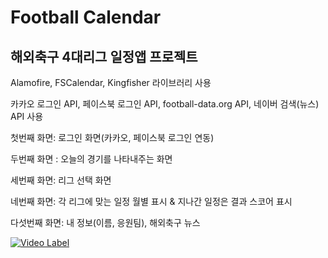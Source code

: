 # Football Calendar
## 해외축구 4대리그 일정앱 프로젝트

Alamofire, FSCalendar, Kingfisher 라이브러리 사용

카카오 로그인 API, 페이스북 로그인 API, football-data.org API, 네이버 검색(뉴스) API 사용

첫번째 화면: 로그인 화면(카카오, 페이스북 로그인 연동)

두번째 화면 : 오늘의 경기를 나타내주는 화면

세번째 화면: 리그 선택 화면

네번째 화면: 각 리그에 맞는 일정 월별 표시 & 지나간 일정은 결과 스코어 표시 

다섯번째 화면: 내 정보(이름, 응원팀), 해외축구 뉴스

[![Video Label](https://www.youtube.com/vi/13Jeq0yr_8A/0.jpg)](https://www.youtube.com/watch?v=13Jeq0yr_8A)
